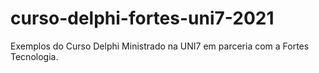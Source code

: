 # curso-delphi-fortes-uni7-2021
Exemplos do Curso Delphi Ministrado na UNI7 em parceria com a Fortes Tecnologia.
